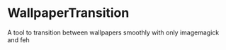 # WallpaperTransition
A tool to transition between wallpapers smoothly with only imagemagick and feh

